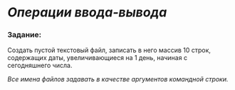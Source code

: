 # *Операции ввода-вывода*

### Задание:

Создать пустой текстовый файл, записать в него массив 10 строк, содержащих даты,
увеличивающиеся на 1 день, начиная с сегодняшнего числа.

*Все имена файлов задавать в качестве аргументов командной строки.*